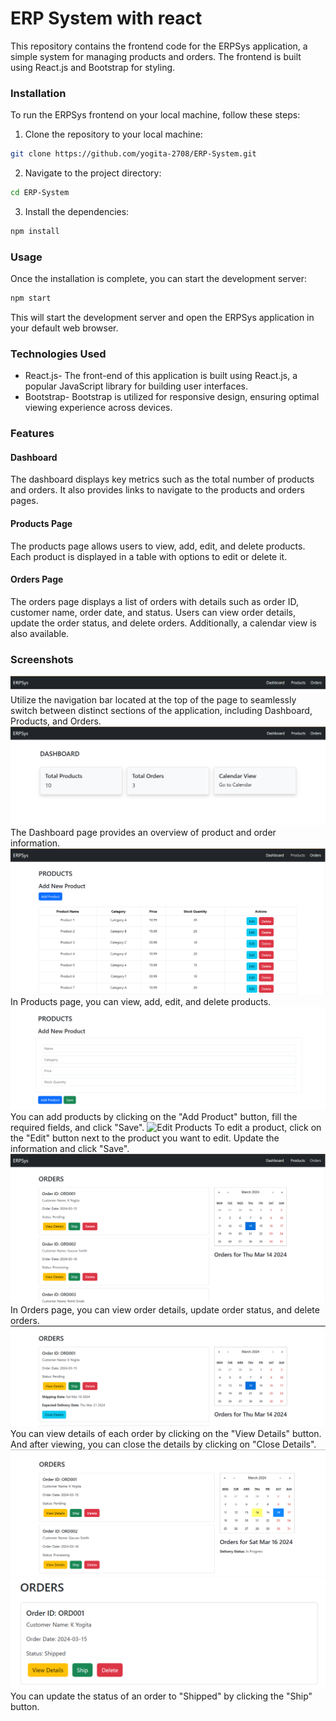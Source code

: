 # ERP System with react

This repository contains the frontend code for the ERPSys application, a simple system for managing products and orders. The frontend is built using React.js and Bootstrap for styling.

### Installation

To run the ERPSys frontend on your local machine, follow these steps:

1. Clone the repository to your local machine:

```bash
git clone https://github.com/yogita-2708/ERP-System.git
```

2. Navigate to the project directory:

```bash
cd ERP-System
```

3. Install the dependencies:

```bash
npm install
```

### Usage

Once the installation is complete, you can start the development server:

```bash
npm start
```

This will start the development server and open the ERPSys application in your default web browser.

### Technologies Used

- React.js- The front-end of this application is built using React.js, a popular JavaScript library for building user interfaces.
- Bootstrap-  Bootstrap is utilized for responsive design, ensuring optimal viewing experience across devices.

### Features

#### Dashboard

The dashboard displays key metrics such as the total number of products and orders. It also provides links to navigate to the products and orders pages.

#### Products Page

The products page allows users to view, add, edit, and delete products. Each product is displayed in a table with options to edit or delete it.

#### Orders Page

The orders page displays a list of orders with details such as order ID, customer name, order date, and status. Users can view order details, update the order status, and delete orders. Additionally, a calendar view is also available.

### Screenshots

![Navigation](screenshots/navbar.png)
Utilize the navigation bar located at the top of the page to seamlessly switch between distinct sections of the application, including Dashboard, Products, and Orders.
![Dashboard](screenshots/dashboard.png)
The Dashboard page provides an overview of product and order information.
![Products](screenshots/products.png)
In Products page, you can view, add, edit, and delete products.
![Add Products](screenshots/addproduct.png)
You can add products by clicking on the "Add Product" button, fill the required fields, and click "Save".
![Edit Products](screenshots/productedit.png)
To edit a product, click on the "Edit" button next to the product you want to edit. Update the information and click "Save".
![Orders](screenshots/orders.png)
In Orders page, you can view order details, update order status, and delete orders.
![Order Details](screenshots/orderdetails.png)
You can view details of each order by clicking on the "View Details" button. And after viewing, you can close the details by clicking on "Close Details".
![Order Calendar](screenshots/ordercalendars.png)
![Update Order Status](screenshots/orderupdate.png)
You can update the status of an order to "Shipped" by clicking the "Ship" button.
